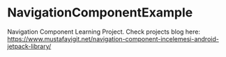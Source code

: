 # NavigationComponentExample
Navigation Component Learning Project. Check projects blog here: https://www.mustafayigit.net/navigation-component-incelemesi-android-jetpack-library/
